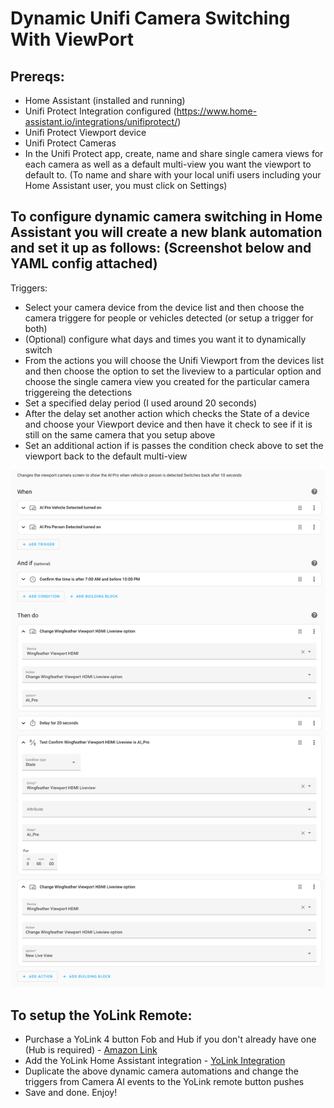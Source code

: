 # Dynamic Unifi Camera Switching With ViewPort

## Prereqs:
- Home Assistant (installed and running)
- Unifi Protect Integration configured (https://www.home-assistant.io/integrations/unifiprotect/)
- Unifi Protect Viewport device
- Unifi Protect Cameras
- In the Unifi Protect app, create, name and share single camera views for each camera as well as a default multi-view you want the viewport to default to. (To name and share with your local unifi users including your Home Assistant user, you must click on Settings)

## To configure dynamic camera switching in Home Assistant you will create a new blank automation and set it up as follows: (Screenshot below and YAML config attached)
Triggers:
- Select your camera device from the device list and then choose the camera triggere for people or vehicles detected (or setup a trigger for both)
- (Optional) configure what days and times you want it to dynamically switch
- From the actions you will choose the Unifi Viewport from the devices list and then choose the option to set the liveview to a particular option and choose the single camera view you created for the particular camera triggereing the detections
- Set a specified delay period (I used around 20 seconds)
- After the delay set another action which checks the State of a device and choose your Viewport device and then have it check to see if it is still on the same camera that you setup above
- Set an additional action if is passes the condition check above to set the viewport back to the default multi-view


![alt text](https://github.com/jtroberts83/home-assistant-automations/blob/main/ViewportAutomation.jpg?raw=true)

## To setup the YoLink Remote:
- Purchase a YoLink 4 button Fob and Hub if you don't already have one (Hub is required) - [Amazon Link](https://www.amazon.com/FlexFob-4-Button-Functions-Routines-Included/dp/B0BJK75MDL/ref=sr_1_6?crid=3HT9EZE150YZC&dib=eyJ2IjoiMSJ9.SIuw_uwFMoL-Fj_slVStEQZRrvXm_pJ7e8n71q5aJ3EgbOlzMnUncmh-PbtAeXCPc7_ZOKmKHo8G5yCLUhLjO2KWqma7b7rgN8nQVBLcfgHO2dVnGGO6TA6kjs8_q4ICZNcFSGko7nag8bFttz7OPJEkCyMf_D9TRHvExgQc0P5-N4KF_npCLqXofhMXV1M86G65q18HhoLPHq_CA9v33ynfym_HcbcScZRnSQP2giig1-DVsiu5KwjCI0eIRxBR--xkUnGnSIUkdj243Who7LFfZppH1_IkIA4l_vzHzLI.A8iRPfAZkw3zO35ijTlxPgOG4b4pdWkYu-z1_v0_31U&dib_tag=se&keywords=yolink+fob&qid=1714493897&sprefix=yolink+fob%2Caps%2C125&sr=8-6)
- Add the YoLink Home Assistant integration - [YoLink Integration](https://www.home-assistant.io/integrations/yolink/)  
- Duplicate the above dynamic camera automations and change the triggers from Camera AI events to the YoLink remote button pushes
- Save and done. Enjoy!

